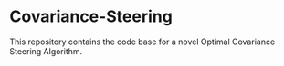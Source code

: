 # Covariance-Steering
This repository contains the code base for a novel Optimal Covariance Steering Algorithm.

